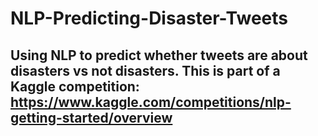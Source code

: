 # NLP-Predicting-Disaster-Tweets

## Using NLP to predict whether tweets are about disasters vs not disasters. This is part of a Kaggle competition: https://www.kaggle.com/competitions/nlp-getting-started/overview
